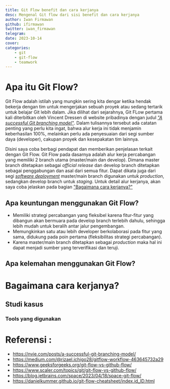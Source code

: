 ```yaml
---
title: Git Flow benefit dan cara kerjanya
desc: Mengenal Git flow dari sisi benefit dan cara kerjanya
author: Iwan Firmawan
github: ifirmawan
twitter: iwan_firmawan
telegram:
date: 2023-10-14
cover:
categories:
    - git
    - git-flow
    - teamwork
---
```


# Apa itu Git Flow?

Git Flow adalah istilah yang mungkin sering kita dengar ketika hendak bekerja dengan tim untuk mengerjakan sebuah proyek atau sedang tertarik untuk belajar Git lebih dalam. Jika dilihat dari sejarahnya, Git FLow pertama kali diterbitkan oleh Vincent Dressen di website pribadinya dengan judul _["A successful Git branching model"](https://nvie.com/posts/a-successful-git-branching-model/)_. Dalam tulisannya tersebut ada catatan penting yang perlu kita ingat, bahwa alur kerja ini tidak menjamin keberhasilan 100%, melainkan perlu ada penyesuaian dari segi sumber daya (developer), cakupan proyek dan kesepakatan tim lainnya.

Disini saya coba berbagi pendapat dan memberikan penjelasan terkait dengan Git Flow. Git Flow pada dasarnya adalah alur kerja percabangan yang memiliki 2 branch utama (master/main dan develop). Dimana master branch ditetapkan sebagai _official release_ dan develop branch ditetapkan sebagai penggabungan dan asal dari semua fitur. Dapat dikata juga dari segi [_software deployment_](https://en.wikipedia.org/wiki/Software_deployment) master/main branch digunakan untuk _production_, sedangkan develop branch untuk _staging_. Untuk detail alur kerjanya, akan saya coba jelaskan pada bagian ["Bagaimana cara kerjanya?"](#bagaimana-cara-kerjanya)

## Apa keuntungan menggunakan Git Flow?

-   Memiliki strategi percabangan yang fleksibel karena fitur-fitur yang dibangun akan bermuara pada develop branch terlebih dahulu, sehingga lebih mudah untuk beralih antar jalur pengembangan.
-   Memungkinkan satu atau lebih developer berkolaborasi pada fitur yang sama, didukung pada poin pertama (fleksibilitas strategi percabangan).
-   Karena master/main branch ditetapkan sebagai _production_ maka hal ini dapat menjadi sumber yang terverifikasi dan teruji.

## Apa kelemahan menggunakan Git Flow?

# Bagaimana cara kerjanya?

## Studi kasus

### Tools yang digunakan

# Referensi :

-   https://nvie.com/posts/a-successful-git-branching-model/
-   https://medium.com/@rizael.ichigo28/gitflow-workflow-463645732a29
-   https://www.geeksforgeeks.org/git-flow-vs-github-flow/
-   https://www.scaler.com/topics/git/git-flow-vs-github-flow/
-   https://blog.jetbrains.com/space/2023/04/18/space-git-flow/
-   https://danielkummer.github.io/git-flow-cheatsheet/index.id_ID.html
